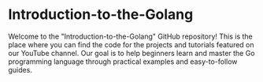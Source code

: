 # Introduction-to-the-Golang
Welcome to the "Introduction-to-the-Golang" GitHub repository! This is the place where you can find the code for the projects and tutorials featured on our YouTube channel. Our goal is to help beginners learn and master the Go programming language through practical examples and easy-to-follow guides.
